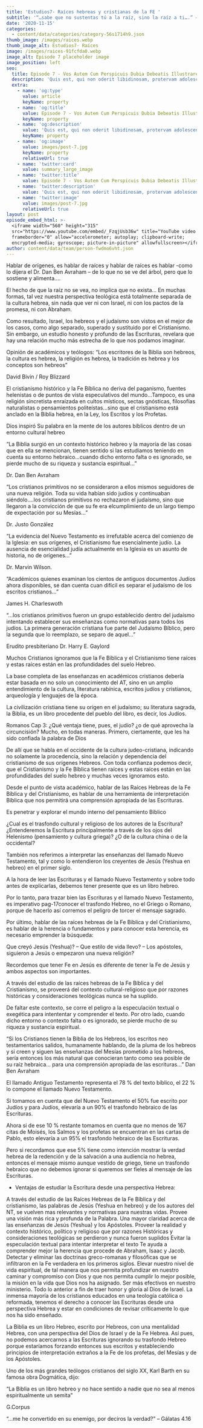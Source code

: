 ```yaml
---
title: 'Estudios7- Raíces hebreas y cristianas de la FE '
subtitle: '“…sabe que no sustentas tú a la raíz, sino la raíz a ti….” – Romanos 11:18'
date: '2020-11-15'
categories:
  - content/data/categories/category-56s1714h9.json
thumb_image: /images/raices.webp
thumb_image_alt: Estudios7- Raíces
image: /images/raices-91fcfda0.webp
image_alt: Episode 7 placeholder image
image_position: left
seo:
  title: Episode 7 - Vos Autem Cum Perspicuis Dubia Debeatis Illustrare
  description: 'Quis est, qui non oderit libidinosam, protervam adolescentiam'
  extra:
    - name: 'og:type'
      value: article
      keyName: property
    - name: 'og:title'
      value: Episode 7 - Vos Autem Cum Perspicuis Dubia Debeatis Illustrare
      keyName: property
    - name: 'og:description'
      value: 'Quis est, qui non oderit libidinosam, protervam adolescentiam'
      keyName: property
    - name: 'og:image'
      value: images/post-7.jpg
      keyName: property
      relativeUrl: true
    - name: 'twitter:card'
      value: summary_large_image
    - name: 'twitter:title'
      value: Episode 7 - Vos Autem Cum Perspicuis Dubia Debeatis Illustrare
    - name: 'twitter:description'
      value: 'Quis est, qui non oderit libidinosam, protervam adolescentiam'
    - name: 'twitter:image'
      value: images/post-7.jpg
      relativeUrl: true
layout: post
episode_embed_html: >-
  <iframe width="560" height="315"
  src="https://www.youtube.com/embed/_FzqjUsb36w" title="YouTube video player"
  frameborder="0" allow="accelerometer; autoplay; clipboard-write;
  encrypted-media; gyroscope; picture-in-picture" allowfullscreen></iframe>
author: content/data/team/person-fwdmo6vht.json
---
```

Hablar de orígenes, es hablar de raíces y hablar de raíces es hablar -como lo dijera el Dr. Dan Ben Avraham – de lo que no se ve del árbol, pero que lo sostiene y alimenta….

El hecho de que la raíz no se vea, no implica que no exista… En muchas formas, tal vez nuestra perspectiva teológica está totalmente separada de la cultura hebrea, sin nada que ver ni con Israel, ni con los pactos de la promesa, ni con Abraham.

Como resultado, Israel, los hebreos y el judaísmo son vistos en el mejor de los casos, como algo separado, superado y sustituido por el Cristianismo. Sin embargo, un estudio honesto y profundo de las Escrituras, revelara que hay una relación mucho más estrecha de lo que nos podamos imaginar.

Opinión de académicos y teólogos:
“Los escritores de la Biblia son hebreos, la cultura es hebrea, la religión es hebrea, la tradición es hebrea y los conceptos son hebreos”

David Bivin / Roy Blizzard

El cristianismo histórico y la Fe Bíblica no deriva del paganismo, fuentes helenistas o de puntos de vista especulativos del mundo…Tampoco, es una religión sincretista enraizada en cultos místicos, sectas gnósticas, filosofías naturalistas o pensamientos politeístas…sino que el cristianismo está anclado en la Biblia hebrea, en la Ley, los Escritos y los Profetas.

Dios inspiró Su palabra en la mente de los autores bíblicos dentro de un entorno cultural hebreo

“La Biblia surgió en un contexto histórico hebreo y la mayoría de las cosas que en ella se mencionan, tienen sentido si las estudiamos teniendo en cuenta su entorno hebraico…cuando dicho entorno falta o es ignorado, se pierde mucho de su riqueza y sustancia espiritual…”

Dr. Dan Ben Avraham

“Los cristianos primitivos no se consideraron a ellos mismos seguidores de una nueva religión. Toda su vida habían sido judíos y continuaban siéndolo….los cristianos primitivos no rechazaron el judaísmo, sino que llegaron a la convicción de que su fe era elcumplimiento de un largo tiempo de expectación por su Mesías…”

Dr. Justo González

“La evidencia del Nuevo Testamento es irrefutable acerca del comienzo de la Iglesia: en sus orígenes, el Cristianismo fue esencialmente judío. La ausencia de esencialidad judía actualmente en la Iglesia es un asunto de historia, no de orígenes…”

Dr. Marvin Wilson.

“Académicos quienes examinan los cientos de antiguos documentos Judíos ahora disponibles, se dan cuenta cuan difícil es separar el judaísmo de los escritos cristianos…”

James H. Charleswoth

“…los cristianos primitivos fueron un grupo establecido dentro del judaísmo intentando establecer sus enseñanzas como normativas para todos los judíos. La primera generación cristiana fue parte del Judaísmo Bíblico, pero la segunda que lo reemplazo, se separo de aquel…”

Erudito presbiteriano Dr. Harry E. Gaylord

Muchos Cristianos ignoramos que la Fe Bíblica y el Cristianismo tiene raíces y estas raíces están en las profundidades del suelo Hebreo.

La base completa de las enseñanzas en académicos cristianos debería estar basada en no solo un conocimiento del AT, sino en un amplio entendimiento de la cultura, literatura rabínica, escritos judíos y cristianos, arqueología y lenguajes de la época.

La civilización cristiana tiene su origen en el judaísmo; su literatura sagrada, la Biblia, es un libro procedente del pueblo del libro, es decir, los Judíos.

Romanos Cap 3:
¿Qué ventaja tiene, pues, el judío? ¿o de qué aprovecha la circuncisión? Mucho, en todas maneras. Primero, ciertamente, que les ha sido confiada la palabra de Dios

De allí que se habla en el occidente de la cultura judeo-cristiana, indicando no solamente la procedencia, sino la relación y dependencia del cristianismo de sus orígenes Hebreos.
Con toda confianza podemos decir, que el Cristianismo y la Fe Bíblica tienen raíces y estas raíces están en las profundidades del suelo hebreo y muchas veces ignoramos esto.

Desde el punto de vista académico, hablar de las Raíces Hebreas de la Fe Bíblica y del Cristianismo, es hablar de una herramienta de interpretación Bíblica que nos permitirá una comprensión apropiada de las Escrituras.

Es penetrar y explorar el mundo interno del pensamiento Bíblico

¿Cual es el trasfondo cultural y religioso de los autores de la Escritura? ¿Entenderemos la Escritura principalmente a través de los ojos del Helenismo (pensamiento y cultura griega)? ¿O de la cultura china o de la occidental?

También nos referimos a interpretar las enseñanzas del llamado Nuevo Testamento, tal y como lo entendieron los creyentes de Jesús (Yeshua en hebreo) en el primer siglo.

A la hora de leer las Escrituras y el llamado Nuevo Testamento y sobre todo antes de explicarlas, debemos tener presente que es un libro hebreo.

Por lo tanto, para trazar bien las Escrituras y el llamado Nuevo Testamento, es imperativo pag-17conocer el trasfondo Hebreo, no el Griego o Romano, porque de hacerlo así corremos el peligro de torcer el mensaje sagrado.

Por último, hablar de las raíces hebreas de la Fe Bíblica y del Cristianismo, es hablar de la herencia o fundamentos y para conocer esta herencia, es necesario emprender la búsqueda:

Que creyó Jesús (Yeshua)? – Que estilo de vida llevo? – Los apóstoles, siguieron a Jesús o empezaron una nueva religión?

Recordemos que tener Fe en Jesús es diferente de tener la Fe de Jesús y ambos aspectos son importantes.

A través del estudio de las raíces hebreas de la Fe Bíblica y del Cristianismo, se proveerá del contexto cultural-religioso que por razones históricas y consideraciones teológicas nunca se ha suplido.

De faltar este contexto, se corre el peligro a la especulación textual o exegética para intententar y comprender el texto. Por otro lado, cuando dicho entorno o contexto falta o es ignorado, se pierde mucho de su riqueza y sustancia espiritual.

“Si los Cristianos tienen la Biblia de los Hebreos, los escritos neo testamentarios salidos, humanamente hablando, de la pluma de los hebreos y si creen y siguen las enseñanzas del Mesías prometido a los hebreos, sería entonces los más natural que conocieran tanto como sea posible de su raíz hebraica… para una comprensión apropiada de las escrituras…” Dan Ben Avraham

El llamado Antiguo Testamento representa el 78 % del texto bíblico, el 22 % lo compone el llamado Nuevo Testamento.

Si tomamos en cuenta que del Nuevo Testamento el 50% fue escrito por Judíos y para Judíos, elevaría a un 90% el trasfondo hebraico de las Escrituras.

Ahora si de ese 10 % restante tomamos en cuenta que no menos de 167 citas de Moisés, los Salmos y los profetas se encuentran en las cartas de Pablo, esto elevaría a un 95% el trasfondo hebraico de las Escrituras.

Pero si recordamos que ese 5% tiene como intención mostrar la verdad hebrea de la redención y de la salvación a una audiencia no hebrea, entonces el mensaje mismo aunque vestido de griego, tiene un trasfondo hebraico que no debemos ignorar si queremos ser fieles al mensaje de las Escrituras.

*   Ventajas de estudiar la Escritura desde una perspectiva Hebrea:

A través del estudio de las Raíces Hebreas de la Fe Bíblica y del cristianismo, las palabras de Jesús (Yeshua en hebreo) y de los autores del NT, se vuelven mas relevantes y normativas para nuestras vidas.
Provee una visión más rica y profunda de la Palabra.
Una mayor claridad acerca de las enseñanzas de Jesús (Yeshua) y los Apóstoles.
Proveer la realidad y contexto histórico, político y religioso que por razones
Históricas y consideraciones teológicas se perdieron y nunca fueron suplidos
Evitar la especulación textual para intentar interpretar el texto
Te ayuda a comprender mejor la herencia que procede de Abraham, Isaac y Jacob.
Detectar y eliminar las doctrinas greco-romanas y filosóficas que se infiltraron en la Fe verdadera en los primeros siglos.
Elevar nuestro nivel de vida espiritual, de tal manera que nos permita profundizar en nuestro caminar y compromiso con Dios y que nos permita cumplir lo mejor posible, la misión en la vida que Dios nos ha asignado.
Ser más efectivos en nuestro ministerio.
Todo lo anterior a fin de traer honor y gloria al Dios de Israel.
La inmensa mayoría de los cristianos educados en una teología católica o reformada, tenemos el derecho a conocer las Escrituras desde una perspectiva Hebrea y estar en condiciones de revisar críticamente lo que nos ha sido enseñado.

La Biblia es un libro Hebreo, escrito por Hebreos, con una mentalidad Hebrea, con una perspectiva del Dios de Israel y de la Fe Hebrea. Así pues, no podemos acercarnos a las Escrituras ignorando su trasfondo Hebreo porque estaríamos forzando entonces sus escritos y estableciendo principios de interpretación extraños a la Fe de los profetas, del Mesías y de los Apóstoles.

Uno de los más grandes teólogos cristianos del siglo XX, Karl Barth en su famosa obra Dogmática, dijo:

“La Biblia es un libro hebreo y no hace sentido a nadie que no sea al menos espiritualmente un semita”

G.Corpus

“…me he convertido en su enemigo, por deciros la verdad?” – Gálatas 4.16

